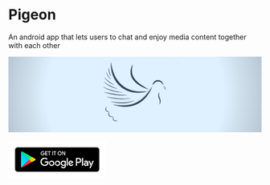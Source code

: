 # Pigeon

An android app that lets users to chat and enjoy media content together with each other

![Logo](https://github.com/harshraj9988/github-storage/blob/main/images/banner2.png)

<a href="https://play.google.com/store/apps/details?id=com.hr9988apps.pigeon"><img src="https://github.com/harshraj9988/github-storage/blob/main/images/google_play.svg" height="75">
